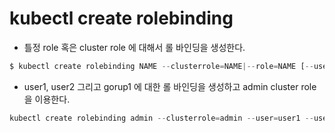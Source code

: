 # kubectl create rolebinding

- 틀정 role 혹은 cluster role 에 대해서 롤 바인딩을 생성한다. 

```py
$ kubectl create rolebinding NAME --clusterrole=NAME|--role=NAME [--user=username] [--group=groupname] [--serviceaccount=namespace:serviceaccountname] [--dry-run=server|client|none]
```

- user1, user2 그리고 gorup1 에 대한 롤 바인딩을 생성하고 admin cluster role을 이용한다.

```py
kubectl create rolebinding admin --clusterrole=admin --user=user1 --user=user2 --group=group1
```